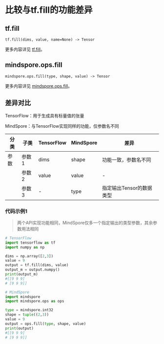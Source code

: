 # 比较与tf.fill的功能差异

## tf.fill

```text
tf.fill(dims, value, name=None) -> Tensor
```

更多内容详见 [tf.fill](https://tensorflow.google.cn/versions/r2.6/api_docs/python/tf/fill)。

## mindspore.ops.fill

```text
mindspore.ops.fill(type, shape, value) -> Tensor
```

更多内容详见 [mindspore.ops.fill](https://www.mindspore.cn/docs/zh-CN/master/api_python/ops/mindspore.ops.fill.html)。

## 差异对比

TensorFlow：‎用于生成具有标量值的张量

MindSpore：与TensorFlow实现同样的功能，仅参数名不同

| 分类 | 子类 |TensorFlow | MindSpore | 差异 |
| --- | --- | --- | --- |---|
|参数 | 参数1 | dims | shape |功能一致，参数名不同 |
|  | 参数2 | value | value | - |
|  | 参数3 | - | type | 指定输出Tensor的数据类型 |

### 代码示例1

> 两个API实现功能相同，MindSpore仅多一个指定输出的类型参数，其余参数用法相同

```python
# TensorFlow
import tensorflow as tf
import numpy as np

dims = np.array([2,3])
value = 9
output = tf.fill(dims, value)
output_m = output.numpy()
print(output_m)
#[[9 9 9]
# [9 9 9]]

# MindSpore
import mindspore
import mindspore.ops as ops

type = mindspore.int32
shape = tuple((2,3))
value = 9
output = ops.fill(type, shape, value)
print(output)
#[[9 9 9]
# [9 9 9]]
```
